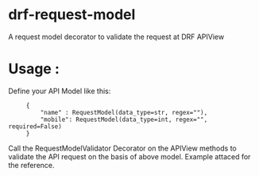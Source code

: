 # drf-request-model
A request model decorator to validate the request at DRF APIView 

# Usage : 

Define your API Model like this:
```
     {
         "name" : RequestModel(data_type=str, regex=""),
         "mobile": RequestModel(data_type=int, regex="", required=False)
     }
```
Call the RequestModelValidator Decorator on the APIView methods to validate the API request on the basis of above model. Example attaced for the reference.
